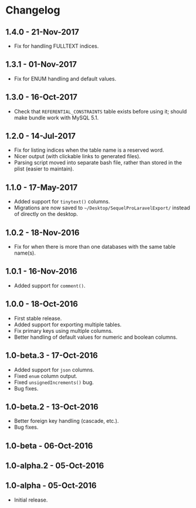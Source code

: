 # Changelog

## 1.4.0 - 21-Nov-2017

- Fix for handling FULLTEXT indices.


## 1.3.1 - 01-Nov-2017

- Fix for ENUM handling and default values.


## 1.3.0 - 16-Oct-2017

- Check that `REFERENTIAL_CONSTRAINTS` table exists before using it; should make bundle work with MySQL 5.1.


## 1.2.0 - 14-Jul-2017

- Fix for listing indices when the table name is a reserved word.
- Nicer output (with clickable links to generated files).
- Parsing script moved into separate bash file, rather than stored in the plist (easier to maintain).


## 1.1.0 - 17-May-2017

- Added support for `tinytext()` columns.
- Migrations are now saved to `~/Desktop/SequelProLaravelExport/` instead of directly on the desktop.


## 1.0.2 - 18-Nov-2016

- Fix for when there is more than one databases with the same table name(s).


## 1.0.1 - 16-Nov-2016

- Added support for `comment()`.


## 1.0.0 - 18-Oct-2016

- First stable release.
- Added support for exporting multiple tables.
- Fix primary keys using multiple columns.
- Better handling of default values for numeric and boolean columns.


## 1.0-beta.3 - 17-Oct-2016

- Added support for `json` columns.
- Fixed `enum` column output.
- Fixed `unsignedIncrements()` bug.
- Bug fixes.

## 1.0-beta.2 - 13-Oct-2016

- Better foreign key handling (cascade, etc.).
- Bug fixes.

## 1.0-beta - 06-Oct-2016

## 1.0-alpha.2 - 05-Oct-2016

## 1.0-alpha - 05-Oct-2016

- Initial release.
